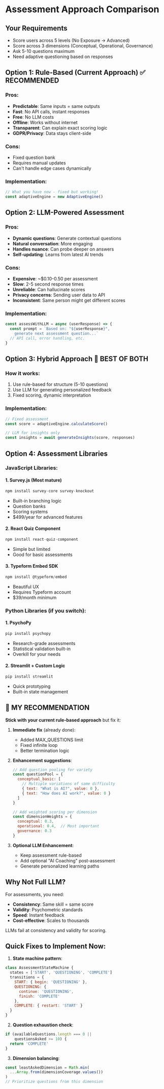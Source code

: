 # Assessment Approach Comparison

## Your Requirements
- Score users across 5 levels (No Exposure → Advanced)
- Score across 3 dimensions (Conceptual, Operational, Governance)
- Ask 5-10 questions maximum
- Need adaptive questioning based on responses

## Option 1: Rule-Based (Current Approach) ✅ RECOMMENDED

### Pros:
- **Predictable**: Same inputs = same outputs
- **Fast**: No API calls, instant responses
- **Free**: No LLM costs
- **Offline**: Works without internet
- **Transparent**: Can explain exact scoring logic
- **GDPR/Privacy**: Data stays client-side

### Cons:
- Fixed question bank
- Requires manual updates
- Can't handle edge cases dynamically

### Implementation:
```javascript
// What you have now - fixed but working!
const adaptiveEngine = new AdaptiveEngine()
```

## Option 2: LLM-Powered Assessment

### Pros:
- **Dynamic questions**: Generate contextual questions
- **Natural conversation**: More engaging
- **Handles nuance**: Can probe deeper on answers
- **Self-updating**: Learns from latest AI trends

### Cons:
- **Expensive**: ~$0.10-0.50 per assessment
- **Slow**: 2-5 second response times
- **Unreliable**: Can hallucinate scores
- **Privacy concerns**: Sending user data to API
- **Inconsistent**: Same person might get different scores

### Implementation:
```javascript
const assessWithLLM = async (userResponse) => {
  const prompt = `Based on: "${userResponse}",
    generate next assessment question...`
  // API call, error handling, etc.
}
```

## Option 3: Hybrid Approach 🌟 BEST OF BOTH

### How it works:
1. Use rule-based for structure (5-10 questions)
2. Use LLM for generating personalized feedback
3. Fixed scoring, dynamic interpretation

### Implementation:
```javascript
// Fixed assessment
const score = adaptiveEngine.calculateScore()

// LLM for insights only
const insights = await generateInsights(score, responses)
```

## Option 4: Assessment Libraries

### JavaScript Libraries:

#### 1. **Survey.js** (Most mature)
```javascript
npm install survey-core survey-knockout
```
- Built-in branching logic
- Question banks
- Scoring systems
- $499/year for advanced features

#### 2. **React Quiz Component**
```javascript
npm install react-quiz-component
```
- Simple but limited
- Good for basic assessments

#### 3. **Typeform Embed SDK**
```javascript
npm install @typeform/embed
```
- Beautiful UX
- Requires Typeform account
- $39/month minimum

### Python Libraries (if you switch):

#### 1. **PsychoPy**
```python
pip install psychopy
```
- Research-grade assessments
- Statistical validation built-in
- Overkill for your needs

#### 2. **Streamlit + Custom Logic**
```python
pip install streamlit
```
- Quick prototyping
- Built-in state management

## 🎯 MY RECOMMENDATION

**Stick with your current rule-based approach** but fix it:

1. **Immediate fix** (already done):
   - Added MAX_QUESTIONS limit
   - Fixed infinite loop
   - Better termination logic

2. **Enhancement suggestions**:
   ```javascript
   // Add question pooling for variety
   const questionPool = {
     conceptual_basic: [
       // Multiple variations of same difficulty
       { text: "What is AI?", value: 0 },
       { text: "How does AI work?", value: 0 }
     ]
   }

   // Add weighted scoring per dimension
   const dimensionWeights = {
     conceptual: 0.3,
     operational: 0.4,  // Most important
     governance: 0.3
   }
   ```

3. **Optional LLM Enhancement**:
   - Keep assessment rule-based
   - Add optional "AI Coaching" post-assessment
   - Generate personalized learning paths

## Why Not Full LLM?

For assessments, you need:
- **Consistency**: Same skill = same score
- **Validity**: Psychometric standards
- **Speed**: Instant feedback
- **Cost-effective**: Scales to thousands

LLMs fail at consistency and validity for scoring.

## Quick Fixes to Implement Now:

1. **State machine pattern**:
```javascript
class AssessmentStateMachine {
  states = ['START', 'QUESTIONING', 'COMPLETE']
  transitions = {
    START: { begin: 'QUESTIONING' },
    QUESTIONING: {
      continue: 'QUESTIONING',
      finish: 'COMPLETE'
    },
    COMPLETE: { restart: 'START' }
  }
}
```

2. **Question exhaustion check**:
```javascript
if (availableQuestions.length === 0 ||
    questionsAsked >= 10) {
  return 'COMPLETE'
}
```

3. **Dimension balancing**:
```javascript
const leastAskedDimension = Math.min(
  ...Array.from(dimensionCoverage.values())
)
// Prioritize questions from this dimension
```